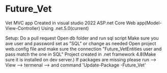 # Future_Vet
Vet MVC app
Created in visual studio 2022
ASP.net Core Web app(Model-View-Controller)
Using .net.5.0(current)

Setup:
Do a pull request
Open db folder and run sql script
Make sure you ave user and password set as "SQL" or change as needed
Open project web.config file and make sure the connection "Future_VetEntities user and pass match the one in SQL"
Project created in .net framework 4.8(Make sure it is installed on dev server.)
If packages are missing please run --> View  --> termenal --> and command 'Update-Package -Future_Vet'
